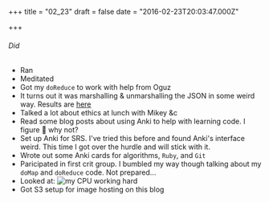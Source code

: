 
+++
title = "02_23"
draft = false
date = "2016-02-23T20:03:47.000Z"

+++
###### Did
- Ran
- Meditated
- Got my `doReduce` to work with help from Oguz
 - It turns out it was marshalling & unmarshalling the JSON in some weird way. Results are [here](https://github.com/Zanadar/6.824-golabs-2016/compare/lab1.1)
- Talked a lot about ethics at lunch with Mikey &c
- Read some blog posts about using Anki to help with learning code. I figure :shrug: why not?
- Set up Anki for SRS. I've tried this before and found Anki's interface weird. This time I got over the hurdle and will stick with it.
- Wrote out some Anki cards for algorithms, `Ruby`, and `Git`
- Paricipated in first crit group. I bumbled my way though talking about my `doMap` and `doReduce` code. Not prepared...
- Looked at: 
![my CPU working hard](http://ghst.s3.amazonaws.com/Screen%20Shot%202016-02-23%20at%205.31.59%20PM.png)
- Got S3 setup for image hosting on this blog


